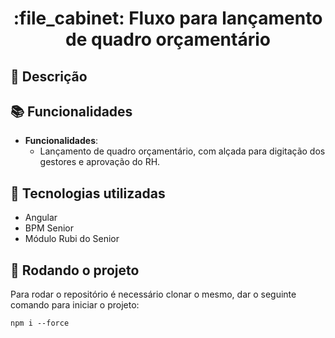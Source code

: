 <h1 align="center">:file_cabinet: Fluxo para lançamento de quadro orçamentário</h1>

## :memo: Descrição

## :books: Funcionalidades

- <b>Funcionalidades</b>:
  - Lançamento de quadro orçamentário, com alçada para digitação dos gestores e aprovação do RH.

## :wrench: Tecnologias utilizadas

- Angular
- BPM Senior
- Módulo Rubi do Senior

## :rocket: Rodando o projeto

Para rodar o repositório é necessário clonar o mesmo, dar o seguinte comando para iniciar o projeto:

```
npm i --force
```
